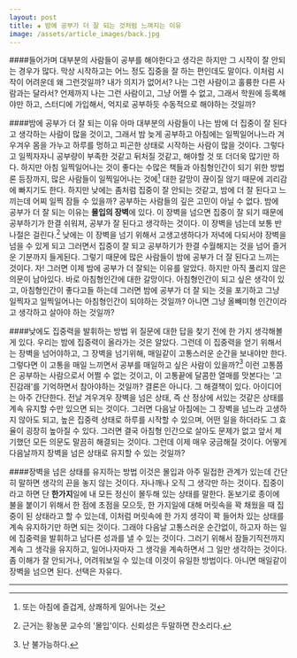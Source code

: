 ```yaml
---  
layout: post  
title: ✚ 밤에 공부가 더 잘 되는 것처럼 느껴지는 이유  
image: /assets/article_images/back.jpg
---  
```


####들어가며
대부분의 사람들이 공부를 해야한다고 생각은 하지만 그 시작이 잘 안되는 경우가 많다. 막상 시작하고는 어느 정도 집중을 잘 하는 편인데도 말이다. 이처럼 시작이 어려운데 왜 그런것일까? 내가 의지가 없어서? 나는 그런 사람이고 훌륭한 다른 사람과는 달라서? 언제까지 나는 그런 사람이고, 그냥 어쩔 수 없고, 그래서 학원에 등록해야만 하고, 스터디에 가입해서, 억지로 공부하듯 수동적으로 해야하는 것일까?

####밤에 공부가 더 잘 되는 이유
아마 대부분의 사람들이 나는 밤에 더 집중이 잘 된다고 생각하는 사람이 많을 것이고, 그래서 밤 늦게 공부하고 아침에는 일찍일어나느라 겨우겨우 몸을 가누고 하루를 멍하고 피곤한 상태로 시작하는 사람이 많을 것이다. 그렇다고 일찍자자니 공부량이 부족한 것같고 뒤처질 것같고, 해야할 것 또 더더욱 많기만 하다. 하지만 아침 일찍일어나는 것이 좋다는 수많은 책들과 아침형인간이 되기 위한 방법론 등장까지, 많은 사람들이 일찍일어나는 것에[^1] 대한 갈망이 끊이질 않기 때문에 괴리감에 빠지기도 한다. 하지만 낮에는 좀처럼 집중이 잘 안되는 것같고, 밤에 더 잘 된다고 느끼는데 어찌 일찍 잠들 수 있을까? 공부하는 사람들의 깊은 고민이 아닐 수 없다.
밤에 공부가 더 잘 되는 이유는 **몰입의 장벽**에 있다. 이 장벽을 넘으면 집중이 잘 되기 때문에 공부하기가 한결 쉬워져, 공부가 잘 된다고 생각하는 것이다. 이 장벽을 넘는데 보통 반나절은 걸린다.[^2] 낮에는 이 장벽을 넘기 위해서 고생고생하다가 저녁에 다되서야 장벽을 넘을 수 있게 되고 그러면서 집중이 잘 되고 공부하기가 한결 수월해지는 것을 넘어 즐거운 기분까지 들게된다. 그렇기 때문에 많은 사람들이 밤에 공부가 더 잘 된다고 느끼는 것이다. 자! 그러면 이제 밤에 공부가 더 잘되는 이유를 알았다. 하지만 아직 풀리지 않은 의문이 남아있다. 바로 아침형인간에 대한 갈망이다. 아침형인간이 되고 싶은 생각이 있고, 아침형인간이 좋다고들 하는데 그러면 밤에 공부가 더 잘 되는 것을 포기하고 그냥 일찍자고 일찍일어나는 아침형인간이 되야하는 것일까? 아니면 그냥 올빼미형 인간이라고 생각하고 살아야 하는 것일까?

####낮에도 집중력을 발휘하는 방법
위 질문에 대한 답을 찾기 전에 한 가지 생각해볼게 있다. 우리는 밤에 집중력이 올라가는 것은 알았다. 그런데 이 집중력을 얻기 위해서는 장벽을 넘어야하고, 그 장벽을 넘기위해, 매일같이 고통스러운 순간을 보내야만 한다. 그렇다면 이 고통을 매일 느끼면서 공부를 매일하고 싶은 사람이 있을까?[^3] 이런 고통쯤은 공부하는 사람으로서 어쩔 수 없는 것이고, 이 고통끝에 달콤한 열매를 맛본다는 '고진감래'를 기억하면서 참아야하는 것일까? 결론은 아니다. 그 해결책이 있다. 아이디어는 아주 간단한다. 전날 겨우겨우 장벽을 넘은 상태, 즉 산 정상에 서있는 것같은 상태를 계속 유지할 수만 있으면 되는 것이다. 그러면 다음날 아침에는 그 장벽을 넘느라 고생하지 않아도 되고, 높은 집중력 상태로 하루를 시작할 수 있으며, 어떤 일을 하더라도 그 효율이 굉장히 높아질 수 있다. 그러면 결국 아침형 인간으로 살아도 문제가 없고 앞서 제기했던 모든 의문도 말끔히 해결되는 것이다. 그런데 이제 매우 궁금해질 것이다. 어떻게 다음날까지 장벽을 넘은 상태로 유지할 수 있는 것일까?

####장벽을 넘은 상태를 유지하는 방법
이것은 몰입과 아주 밀접한 관계가 있는데 간단히 말하면 생각의 끈을 놓지 않는 것이다. 자나깨나 오직 그 생각만 하는 것이다.  집중이라고 하면 단 **한가지**일에 내 모든 정신이 몰두해 있는 상태를 말한다. 돋보기로 종이에 불을 붙이기 위해서 한 점에 초점을 모으듯, 한 가지일에 대해 머릿속을 꽉 채웠을 때 집중이 된 상태라고 할 수 있는데, 이처럼 머릿속에 한 가지 생각이 꽉 들어차 있는 상태를 계속 유지하기만 하면 되는 것이다. 그래야 다음날 고통스러운 순간없이, 하고자 하는 일에 집중력을 발휘하고 남다른 성과를 낼 수 있는 것이다. 그러기 위해서 잠들기직전까지 계속 그 생각을 유지하고, 일어나자마자 그 생각을 계속하면서 그 일만 생각하는 것이다. 좀 이해가 잘 안되거나, 어려워보일 수 있는데 이것이 유일한 방법이다. 아니면 매일같이 장벽을 넘으면 된다. 선택은 자유다. 

---  
[^1]: 또는 아침에 즐겁게, 상쾌하게 일어나는 것
[^2]: 근거는 황농문 교수의 '몰입'이다. 신뢰성은 두말하면 잔소리다.
[^3]: 난 불가능하다.
